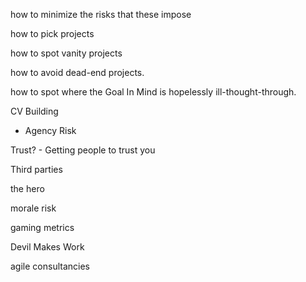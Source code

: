 
how to minimize the risks that these impose

how to pick projects

how to spot vanity projects

how to avoid dead-end projects.

how to spot where the Goal In Mind is hopelessly ill-thought-through.

CV Building

- Agency Risk


Trust?  - Getting people to trust you

Third parties


the hero

morale risk

gaming metrics

Devil Makes Work

agile consultancies
